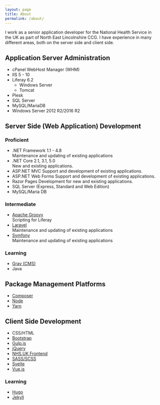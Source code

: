 ```yaml
---
layout: page
title: About
permalink: /about/
---
```

I work as a senior application developer for the National Health Service in the UK as part of North East Lincolnshire CCG. I have experience in many different areas, both on the server side and client side.

## Application Server Administration

- cPanel WebHost Manager (WHM)
- IIS 5 - 10
- Liferay 6.2
  - Windows Server
  - Tomcat
- Plesk
- SQL Server
- MySQL/MariaDB
- Windows Server 2012 R2/2016 R2

## Server Side (Web Application) Development

### Proficient

- .NET Framework 1.1 - 4.8  
  Maintenance and updating of existing applications
- .NET Core 2.1, 3.1, 5.0  
  New and existing applications.
- ASP.NET MVC
  Support and development of existing applications.
- ASP.NET Web Forms
  Support and development of existing applications.
- Razor Pages
  Development for new and existing applications.
- SQL Server (Express, Standard and Web Edition)
- MySQL/Maria DB
  

### Intermediate

- [Apache Groovy](https://groovy-lang.org/)  
  Scripting for Liferay
- [Laravel](https://laravel.com/)  
  Maintenance and updating of existing applications
- [Symfony](https://symfony.com/)  
  Maintenance and updating of existing applications

### Learning

- [Grav (CMS)](https://getgrav.org/)
- Java

## Package Management Platforms

- [Composer](https://getcomposer.org/)
- [Node](https://nodejs.org/)
- [Yarn](https://yarnpkg.com/)

## Client Side Development

- CSS/HTML
- [Bootstrap](https://getbootstrap.com)
- [Gulp.js](https://gulpjs.com/)
- [jQuery](https://jquery.com/)
- [NHS.UK Frontend](https://nhsuk.github.io/nhsuk-frontend/)
- [SASS/SCSS](https://sass-lang.com)
- [Svelte](https://svelte.dev/)
- [Vue.js](https://vuejs.org/)

### Learning

- [Hugo](https://gohugo.io/)
- [Jekyll](https://jekyllrb.com/)
